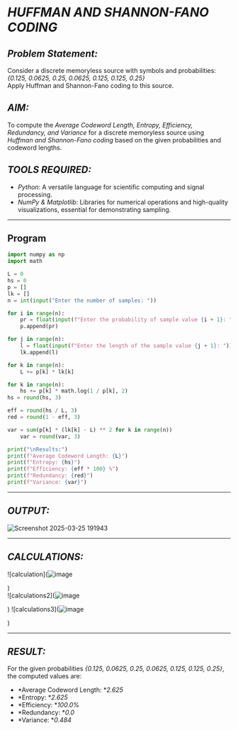 # *HUFFMAN AND SHANNON-FANO CODING*  

## *Problem Statement:*  
Consider a discrete memoryless source with symbols and probabilities:  
*{0.125, 0.0625, 0.25, 0.0625, 0.125, 0.125, 0.25}*  
Apply Huffman and Shannon-Fano coding to this source.  

## *AIM:*  
To compute the *Average Codeword Length, Entropy, Efficiency, Redundancy, and Variance* for a discrete memoryless source using *Huffman and Shannon-Fano coding* based on the given probabilities and codeword lengths.  

## *TOOLS REQUIRED:*  
- *Python*: A versatile language for scientific computing and signal processing.  
- *NumPy & Matplotlib*: Libraries for numerical operations and high-quality visualizations, essential for demonstrating sampling.  

---
## Program
```python
import numpy as np
import math

L = 0
hs = 0
p = []
lk = []
n = int(input("Enter the number of samples: "))

for i in range(n):
    pr = float(input(f"Enter the probability of sample value {i + 1}: "))  
    p.append(pr)

for j in range(n):
    l = float(input(f"Enter the length of the sample value {j + 1}: "))  
    lk.append(l)

for k in range(n):
    L += p[k] * lk[k]

for k in range(n):
    hs += p[k] * math.log(1 / p[k], 2)
hs = round(hs, 3)

eff = round(hs / L, 3)
red = round(1 - eff, 3)

var = sum(p[k] * (lk[k] - L) ** 2 for k in range(n))
    var = round(var, 3)

print("\nResults:")
print(f"Average Codeword Length: {L}")
print(f"Entropy: {hs}")
print(f"Efficiency: {eff * 100} %")
print(f"Redundancy: {red}")
print(f"Variance: {var}")
```


---

## *OUTPUT:*  
![Screenshot 2025-03-25 191943](https://github.com/user-attachments/assets/efa46457-a3cc-4c5a-b3c2-4795c1ed616c)  

---

## *CALCULATIONS:*  
![calculation](![image](https://github.com/user-attachments/assets/697c31ff-74c8-4ca0-95b0-8956f9625fd4)

)  
![calculations2](![image](https://github.com/user-attachments/assets/664e84c0-b49f-4f6b-b4ee-c3fbdefbfd5a)

) 
![calculations3](![image](https://github.com/user-attachments/assets/fa5d149b-dde1-438d-8c3c-243ebdcb6179)

) 

---

## *RESULT:*  
For the given probabilities *{0.125, 0.0625, 0.25, 0.0625, 0.125, 0.125, 0.25}*, the computed values are:  
- *Average Codeword Length: **2.625*  
- *Entropy: **2.625*  
- *Efficiency: **100.0%*  
- *Redundancy: **0.0*  
- *Variance: **0.484*

